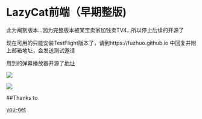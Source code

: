 # LazyCat前端（早期整版)

此为阉割版本…因为完整版本被某宝卖家加钱卖TV4...所以停止后续的开源了

现在可用的只能安装TestFlight版本了，请到https://fuzhuo.github.io 中回复并附上邮箱地址，会发送测试邀请

用到的弹幕播放器开源了[地址](https://github.com/fuzhuo/DanMuPlayer)

![](https://ws4.sinaimg.cn/large/006tNc79gy1fi34xa1cs8j30vm0hs4ks.jpg)

![](https://ws4.sinaimg.cn/large/006tNc79gy1fi34k2yt4ej30zk0k04qp.jpg)

##Thanks to

[you-get](https://github.com/soimort/you-get)
